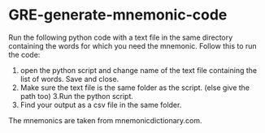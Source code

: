 # GRE-generate-mnemonic-code
Run the following python code with a text file in the same directory containing the words for which you need the mnemonic.
Follow this to run the code:
1. open the python script and change name of the text file containing the list of words. Save and close.
2. Make sure the text file is the same folder as the script. (else give the path too)
3.Run the python script. 
4. Find your output as a csv file in the same folder.

The mnemonics are taken from mnemonicdictionary.com. 
